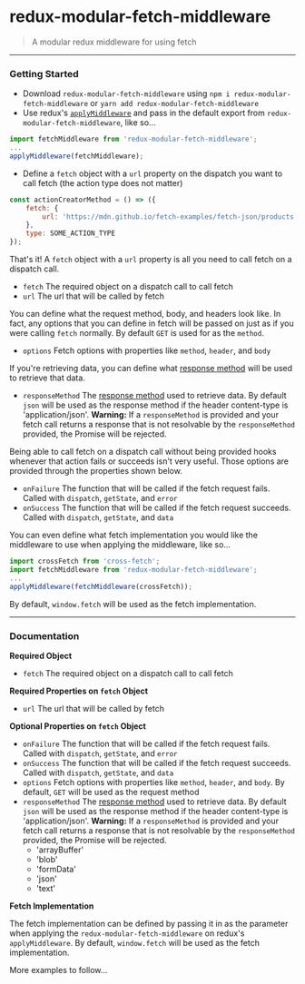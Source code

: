 # redux-modular-fetch-middleware
> A modular redux middleware for using fetch

---

### Getting Started
- Download `redux-modular-fetch-middleware` using `npm i redux-modular-fetch-middleware` or `yarn add redux-modular-fetch-middleware`
- Use redux's [`applyMiddleware`](https://redux.js.org/api-reference/applymiddleware) and pass in the default export from `redux-modular-fetch-middleware`, like so...
```javascript
import fetchMiddleware from 'redux-modular-fetch-middleware';
...
applyMiddleware(fetchMiddleware);
```
- Define a `fetch` object with a `url` property on the dispatch you want to call fetch (the action type does not matter)
```javascript
const actionCreatorMethod = () => ({
    fetch: {
        url: 'https://mdn.github.io/fetch-examples/fetch-json/products.json'
    },
    type: SOME_ACTION_TYPE
});
```
That's it! A `fetch` object with a `url` property is all you need to call fetch on a dispatch call.
- `fetch` The required object on a dispatch call to call fetch
- `url` The url that will be called by fetch

You can define what the request method, body, and headers look like. In fact, any options that you can define in fetch will be passed on just as if you were calling `fetch` normally. By default `GET` is used for as the `method`.
- `options` Fetch options with properties like `method`, `header`, and `body`

If you're retrieving data, you can define what [response method](https://developer.mozilla.org/en-US/docs/Web/API/Body) will be used to retrieve that data.
- `responseMethod` The [response method](https://developer.mozilla.org/en-US/docs/Web/API/Body) used to retrieve data. By default `json` will be used as the response method if the header content-type is 'application/json'. **Warning:** If a `responseMethod` is provided and your fetch call returns a response that is not resolvable by the `responseMethod` provided, the Promise will be rejected.

Being able to call fetch on a dispatch call without being provided hooks whenever that action fails or succeeds isn't very useful. Those options are provided through the properties shown below.
- `onFailure` The function that will be called if the fetch request fails. Called with `dispatch`, `getState`, and `error`
- `onSuccess` The function that will be called if the fetch request succeeds. Called with `dispatch`, `getState`, and `data`

You can even define what fetch implementation you would like the middleware to use when applying the middleware, like so...
```javascript
import crossFetch from 'cross-fetch';
import fetchMiddleware from 'redux-modular-fetch-middleware';
...
applyMiddleware(fetchMiddleware(crossFetch));
```
By default, `window.fetch` will be used as the fetch implementation.

---

### Documentation

**Required Object**
- `fetch` The required object on a dispatch call to call fetch

**Required Properties on `fetch` Object**
- `url` The url that will be called by fetch

**Optional Properties on `fetch` Object**
- `onFailure` The function that will be called if the fetch request fails. Called with `dispatch`, `getState`, and `error`
- `onSuccess` The function that will be called if the fetch request succeeds. Called with `dispatch`, `getState`, and `data`
- `options` Fetch options with properties like `method`, `header`, and `body`. By default, `GET` will be used as the request method
- `responseMethod` The [response method](https://developer.mozilla.org/en-US/docs/Web/API/Body) used to retrieve data. By default `json` will be used as the response method if the header content-type is 'application/json'. **Warning:** If a `responseMethod` is provided and your fetch call returns a response that is not resolvable by the `responseMethod` provided, the Promise will be rejected.
    - 'arrayBuffer'
    - 'blob'
    - 'formData'
    - 'json'
    - 'text'

**Fetch Implementation**

The fetch implementation can be defined by passing it in as the parameter when applying the `redux-modular-fetch-middleware` on redux's `applyMiddleware`. By default, `window.fetch` will be used as the fetch implementation.

More examples to follow...
